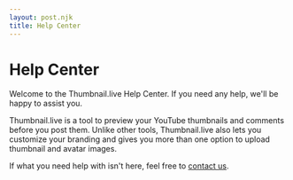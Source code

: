 ```yaml
---
layout: post.njk
title: Help Center
---
```


# Help Center

Welcome to the Thumbnail.live Help Center. If you need any help, we'll be happy to assist you.

Thumbnail.live is a tool to preview your YouTube thumbnails and comments before you post them. Unlike other tools, Thumbnail.live also lets you customize your branding and gives you more than one option to upload thumbnail and avatar images.

If what you need help with isn't here, feel free to [contact us](/contact/).